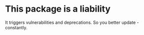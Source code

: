 # This package is a liability

It triggers vulnerabilities and deprecations. So you better update - constantly.
